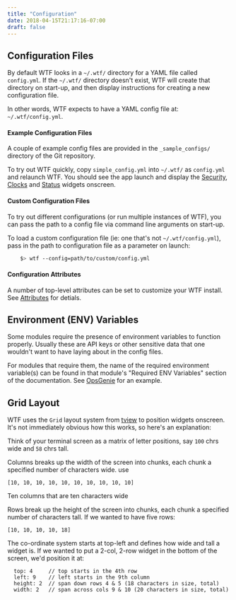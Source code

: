 ```yaml
---
title: "Configuration"
date: 2018-04-15T21:17:16-07:00
draft: false
---
```


## Configuration Files

By default WTF looks in a `~/.wtf/` directory for a YAML file called
`config.yml`. If the `~/.wtf/` directory doesn't exist, WTF will create that directory
on start-up, and then display instructions for creating a new
configuration file.

In other words, WTF expects to have a YAML config file at: `~/.wtf/config.yml`.

#### Example Configuration Files

A couple of example config files are provided in the `_sample_configs/`
directory of the Git repository.

To try out WTF quickly, copy
`simple_config.yml` into `~/.wtf/` as `config.yml` and relaunch WTF. You
should see the app launch and display the <a href="/posts/modules/security/">Security</a>,
<a href="/posts/modules/clocks/">Clocks</a> and <a href="/posts/modules/status/">Status</a> widgets onscreen.

#### Custom Configuration Files

To try out different configurations (or run multiple instances of WTF),
you can pass the path to a config file via command line arguments on
start-up.

To load a custom configuration file (ie: one that's not
`~/.wtf/config.yml`), pass in the path to configuration file as a
parameter on launch:

```bash
    $> wtf --config=path/to/custom/config.yml
```

#### Configuration Attributes

A number of top-level attributes can be set to customize your WTF
install. See <a href="/posts/configuration/attributes/">Attributes</a> for detials.

## Environment (ENV) Variables

Some modules require the presence of environment variables to function
properly. Usually these are API keys or other sensitive data that one
wouldn't want to have laying about in the config files.

For modules that require them, the name of the required environment
variable(s) can be found in that module's "Required ENV Variables"
section of the documentation. See <a href="/posts/modules/opsgenie/">OpsGenie</a> for an example.

## Grid Layout

WTF uses the `Grid` layout system from [tview](https://github.com/rivo/tview/blob/master/grid.go) to position widgets
onscreen. It's not immediately obvious how this works, so here's an
explanation:

Think of your terminal screen as a matrix of letter positions, say `100` chrs wide and `58` chrs tall.

Columns breaks up the width of the screen into chunks, each chunk a specified number of characters wide. use

`[10, 10, 10, 10, 10, 10, 10, 10, 10, 10]`

Ten columns that are ten characters wide

Rows break up the height of the screen into chunks, each chunk a specified number of characters tall. If we wanted to have five rows: 

`[10, 10, 10, 10, 18]`

The co-ordinate system starts at top-left and defines how wide and tall a widget is. If we wanted to put a 2-col, 2-row widget in the bottom of the screen, we'd position it at:

```
  top: 4     // top starts in the 4th row
  left: 9    // left starts in the 9th column
  height: 2  // span down rows 4 & 5 (18 characters in size, total)
  width: 2   // span across cols 9 & 10 (20 characters in size, total)
```
